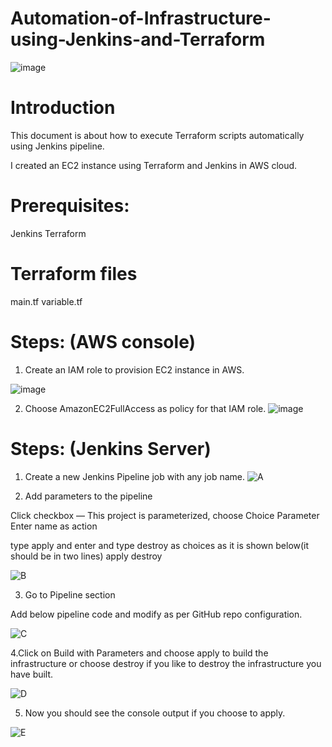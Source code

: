 # Automation-of-Infrastructure-using-Jenkins-and-Terraform

![image](https://user-images.githubusercontent.com/52894481/194755034-59d8c277-350f-46e6-83d4-8ef7b3a4bcce.png)

# Introduction

This document is about how to execute Terraform scripts automatically using Jenkins pipeline.

I created an EC2 instance using Terraform and Jenkins in AWS cloud.

# Prerequisites:
Jenkins 
Terraform

# Terraform files
main.tf
variable.tf

# Steps: (AWS console)
1. Create an IAM role to provision EC2 instance in AWS.

![image](https://user-images.githubusercontent.com/52894481/194755438-3ae842db-1948-4b62-a8a2-db2ddd067036.png)

2. Choose AmazonEC2FullAccess as policy for that IAM role.
![image](https://user-images.githubusercontent.com/52894481/194755451-7ef18cfb-24ff-47b8-8cc8-9bb120dbb4dc.png)

# Steps: (Jenkins Server)
1. Create a new Jenkins Pipeline job with any job name.
![A](https://user-images.githubusercontent.com/52894481/194755471-2e5d4a5f-c41f-42a3-b024-eeae73d6edc6.JPG)

2. Add parameters to the pipeline

Click checkbox — This project is parameterized, choose Choice Parameter
Enter name as action

type apply and enter and type destroy as choices as it is shown below(it should be in two lines)
apply
destroy

![B](https://user-images.githubusercontent.com/52894481/194755493-1cf658a1-98eb-4e94-b15e-8f9bc6033f8c.JPG)

3. Go to Pipeline section

Add below pipeline code and modify as per GitHub repo configuration.

![C](https://user-images.githubusercontent.com/52894481/194755513-1f5a587a-e0a5-401c-b323-927355217b2b.JPG)

4.Click on Build with Parameters and choose apply to build the infrastructure or choose destroy if you like to destroy the infrastructure you have built.

![D](https://user-images.githubusercontent.com/52894481/194755525-03fe2294-4ee7-435f-b301-f1f4d00b3726.JPG)

5. Now you should see the console output if you choose to apply.

![E](https://user-images.githubusercontent.com/52894481/194755535-34d4067f-190e-4eff-8dc0-8dce7157971f.JPG)
